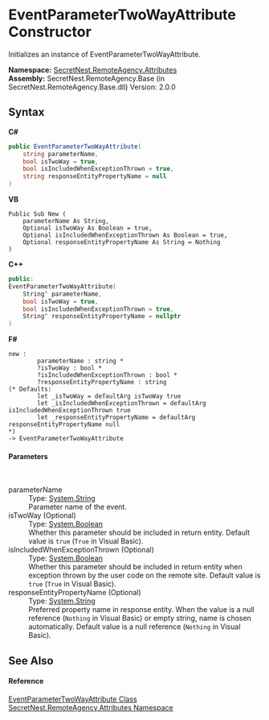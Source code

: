 # EventParameterTwoWayAttribute Constructor 
 

Initializes an instance of EventParameterTwoWayAttribute.

**Namespace:**&nbsp;<a href="N_SecretNest_RemoteAgency_Attributes">SecretNest.RemoteAgency.Attributes</a><br />**Assembly:**&nbsp;SecretNest.RemoteAgency.Base (in SecretNest.RemoteAgency.Base.dll) Version: 2.0.0

## Syntax

**C#**<br />
``` C#
public EventParameterTwoWayAttribute(
	string parameterName,
	bool isTwoWay = true,
	bool isIncludedWhenExceptionThrown = true,
	string responseEntityPropertyName = null
)
```

**VB**<br />
``` VB
Public Sub New ( 
	parameterName As String,
	Optional isTwoWay As Boolean = true,
	Optional isIncludedWhenExceptionThrown As Boolean = true,
	Optional responseEntityPropertyName As String = Nothing
)
```

**C++**<br />
``` C++
public:
EventParameterTwoWayAttribute(
	String^ parameterName, 
	bool isTwoWay = true, 
	bool isIncludedWhenExceptionThrown = true, 
	String^ responseEntityPropertyName = nullptr
)
```

**F#**<br />
``` F#
new : 
        parameterName : string * 
        ?isTwoWay : bool * 
        ?isIncludedWhenExceptionThrown : bool * 
        ?responseEntityPropertyName : string 
(* Defaults:
        let _isTwoWay = defaultArg isTwoWay true
        let _isIncludedWhenExceptionThrown = defaultArg isIncludedWhenExceptionThrown true
        let _responseEntityPropertyName = defaultArg responseEntityPropertyName null
*)
-> EventParameterTwoWayAttribute
```


#### Parameters
&nbsp;<dl><dt>parameterName</dt><dd>Type: <a href="https://docs.microsoft.com/dotnet/api/system.string" target="_blank">System.String</a><br />Parameter name of the event.</dd><dt>isTwoWay (Optional)</dt><dd>Type: <a href="https://docs.microsoft.com/dotnet/api/system.boolean" target="_blank">System.Boolean</a><br />Whether this parameter should be included in return entity. Default value is `true` (`True` in Visual Basic).</dd><dt>isIncludedWhenExceptionThrown (Optional)</dt><dd>Type: <a href="https://docs.microsoft.com/dotnet/api/system.boolean" target="_blank">System.Boolean</a><br />Whether this parameter should be included in return entity when exception thrown by the user code on the remote site. Default value is `true` (`True` in Visual Basic).</dd><dt>responseEntityPropertyName (Optional)</dt><dd>Type: <a href="https://docs.microsoft.com/dotnet/api/system.string" target="_blank">System.String</a><br />Preferred property name in response entity. When the value is a null reference (`Nothing` in Visual Basic) or empty string, name is chosen automatically. Default value is a null reference (`Nothing` in Visual Basic).</dd></dl>

## See Also


#### Reference
<a href="T_SecretNest_RemoteAgency_Attributes_EventParameterTwoWayAttribute">EventParameterTwoWayAttribute Class</a><br /><a href="N_SecretNest_RemoteAgency_Attributes">SecretNest.RemoteAgency.Attributes Namespace</a><br />